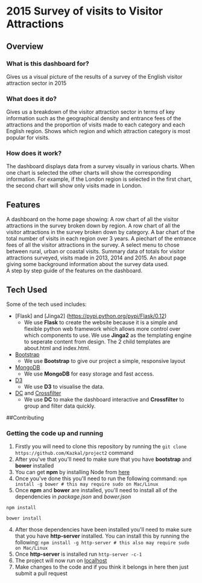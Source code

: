 # 2015 Survey of visits to Visitor Attractions

## Overview
### What is this dashboard for?
Gives us a visual picture of the results of a survey of the English visitor attraction sector in 2015
### What does it do?
Gives us a breakdown of the visitor attraction sector in terms of key information such as the geographical density and entrance fees of the attractions and the proportion of visits made to each category and each English region. Shows which region and which attraction category is most popular for visits.
### How does it work?
The dashboard displays data from a survey visually in various charts. When one chart is selected the other charts will show the corresponding information. For example, if the London region is selected in the first chart, the second chart will show only visits made in London. 

## Features
A dashboard on the home page showing:
A row chart of all the visitor attractions in the survey broken down by region.
A row chart of all the visitor attractions in the survey broken down by category.
A bar chart of the total number of visits in each region over 3 years.
A piechart of the entrance fees of all the visitor attractions in the survey.
A select menu to chose between rural, urban or coastal visits.
Summary data of totals for visitor attractions surveyed, visits made in 2013, 2014 and 2015.
An about page giving some background information about the survey data used.  
A step by step guide of the features on the dashboard.


## Tech Used
Some of the tech used includes:
- [Flask] and [Jinga2] (https://pypi.python.org/pypi/Flask/0.12)
	- We use **Flask** to create the website because it is a simple and flexible python web framework which allows more control over which components to use. We use **Jinga2** as the templating engine to seperate content from design. The 2 child templates are about.html and index.html. 
- [Bootstrap](http://getbootstrap.com/)
    - We use **Bootstrap** to give our project a simple, responsive layout
- [MongoDB](https://www.mongodb.com/download-center#production)
	- We use **MongoDB** for easy storage and fast access.
- [D3](https://github.com/d3/d3)
	- We use **D3** to visualise the data.
- [DC](https://github.com/dc-js/dc.js) and [Crossfilter](https://github.com/square/crossfilter)
  - We use **DC** to make the dashboard interactive and **Crossfilter** to group and filter data quickly.
	


##Contributing

 
### Getting the code up and running
1. Firstly you will need to clone this repository by running the ```git clone https://github.com/Kazkal/project2``` command
2. After you've that you'll need to make sure that you have **bootstrap** and **bower** installed
  1. You can get **npm** by installing Node from [here](https://nodejs.org/en/)
  2. Once you've done this you'll need to run the following command:
     `npm install -g bower # this may require sudo on Mac/Linux`
3. Once **npm** and **bower** are installed, you'll need to install all of the dependencies in *package.json* and *bower.json*
  ```
  npm install
 
  bower install
  ```
4. After those dependencies have been installed you'll need to make sure that you have **http-server** installed. You can install this by running the following: ```npm install -g http-server # this also may require sudo on Mac/Linux```
5. Once **http-server** is installed run ```http-server -c-1```
6. The project will now run on [localhost](http://127.0.0.1:8080)
7. Make changes to the code and if you think it belongs in here then just submit a pull request
